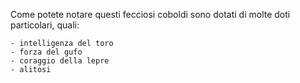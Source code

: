 Come potete notare questi fecciosi coboldi sono dotati di molte doti particolari, quali:

	- intelligenza del toro
	- forza del gufo
	- coraggio della lepre
	- alitosi